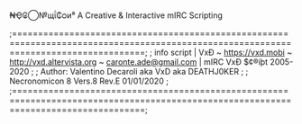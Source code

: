₦Ҿ₢⃝№щΐ₵ᴑᴎ⁸
A Creative &amp; Interactive mIRC Scripting


;=====================================================================================================================================;
; info script | VxÐ ~ https://vxd.mobi ~ http://vxd.altervista.org ~ caronte.ade@gmail.com |  mIRC VxÐ $¢®iþt 2005-2020               ;
; Author: Valentino Decaroli aka VxD aka DEATHJ0KER                                                                                   ;
; Necronomicon 8 Vers.8 Rev.E 01/01/2020                                                                                             ;
;=====================================================================================================================================;
